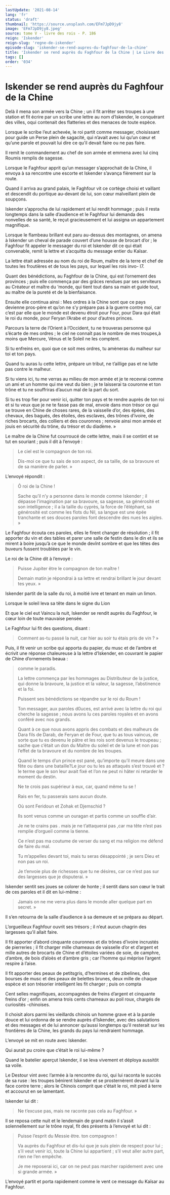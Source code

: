 ```yaml
---
lastUpdate: '2021-08-14'
lang: 'fr'
status: 'draft'
thumbnail: 'https://source.unsplash.com/EFm7JpD9jy8'
image: 'EFm7JpD9jy8.jpeg'
source: tome V - livre des rois - P. 186
reign: 'Iskender'
reign-slug: 'regne-de-iskender'
episode-slug: 'iskender-se-rend-aupres-du-faghfour-de-la-chine'
title: 'Iskender se rend auprès du Faghfour de la Chine | Le Livre des Rois | Shâhnâmeh'
tags: []
order: '034'
---
```


<!-- LTeX: language=fr -->

# Iskender se rend auprès du Faghfour de la Chine

Delà il mena son armée vers la Chine ; un il fit arrêter ses troupes à une station et fit écrire par un scribe une lettre au nom d’Iskender, le conquérant des villes, oqui contenait des flatteries et des menaces de toute espèce.

Lorsque le scribe l’eut achevée, le roi partit comme messager, choisissant pour guide un Perse plein de sagacité, qui n’avait avec lui qu’un cœur et qu’une parole et pouvait lui dire ce qu’il devait faire ou ne pas faire.

Il remit le commandement au chef de son armée et emmena avec lui cinq Roumis remplis de sagesse.

Lorsque le Faghfour apprit qu’un messager s’approchait de la Chine, il envoya à sa rencontre une escorte et Iskender s’avança fièrement sur la route.

Quand il arriva au grand palais, le Faghfour vit ce cortège choisi et vaillant et descendit du portique au-devant de lui, son cœur malveillant plein de soupçons.

Iskender s’approcha de lui rapidement et lui rendit hommage ; puis il resta longtemps dans la salle d’audience et le Faghfour lui demanda des nonvelles de sa santé, le reçut gracieusement et lui assigna un appartement magnifique.

Lorsque le flambeau brillant eut paru au-dessus des montagnes, on amena à Iskender un cheval de parade couvert d’une housse de brocart d’or ; le Faghfour fit appeler le messager du roi et Iskender dit ce qui était convenable, remit la lettre et s’acquitta du message entier du Kaïsar.

La lettre était adressée au nom du roi de Roum, maître de la terre et chef de toutes les froutières et de tous les pays, sur lequel les rois invo-
I7.

Quant des bénédictions, au Faghfour de la Chine, qui est l’ornement des provinces ; puis elle commença par des grâces rendues par ses serviteurs au Créateur et maître du ’monde, qui tient tout dans sa main et guide tout, au maître de la pureté et de la bienfaisance.

Ensuite elle continua ainsi : Mes ordres à la Chine sont que ce pays devienne pros-père et qu’on ne s’y prépare pas à la guerre contre moi, car c’est par elle que le monde est devenu étroit pour Four, pour Dara qui était le roi du monde, pour Feryan l’Arabe et pour d’autres princes.

Parcours la terre de l’Orient à l’Occident, tu ne trouveras personne qui s’écarte de mes ordres ; le ciel ne connaît pas le nombre de mes troupes,à moins que Mercure, Vénus et le Soleil ne les comptent.

Si tu enfreins en, quoi que ce soit mes ordres, tu amèneras du malheur sur toi et ton pays.

Quand tu auras lu cette lettre, prépare un tribut, ne t’aillige pas et ne lutte pas contre le malheur.

Si tu viens ici, tu me verras au milieu de mon armée et je te recevrai comme un ami et un homme qui me veut du bien ; je te laisserai ta couronne et ton trône et tu ne souffriras d’aucun mal de la part du sort.

Si tu es trop fier pour venir ici, quitter ton pays et te rendre auprès de ton roi et si tu veux que je ne te fasse pas de mal, envoie dans mon trésor ce qui se trouve en Chine de choses rares, de la vaisselle d’or, des épées, des chevaux, des bagués, des étoiles, des esclaves, des trônes d’ivoire, de riches brocarts, des colliers et des couronnes ; renvoie ainsi mon armée et jouis en sécurité du trône, du trésor et du diadème. »

Le maître de la Chine fut courroucé de cette lettre, mais il se contint et se tut en souriant ; puis il dit à l’envoyé :

> Le ciel est le compagnon de ton roi.
>
> Dis-moi ce que tu sais de son aspect, de sa taille, de sa bravoure et de sa manière de parler. »

L’envoyé répondit :

> Ô roi de la Chine !
>
> Sache qu’il n’y a personne dans le monde comme Iskender ; il dépasse l’imagination par sa bravoure, sa sagesse, sa générosité et son intelligence ; il a la taille du cyprès, la force de l’éléphant, sa générosité est comme les flots du Nil, sa langue est une épée tranchante et ses douces paroles font descendre des nues les aigles. »

Le Faghfour écouta ces paroles, elles le firent changer de résolution ; il fit apporter du vin et des tables et parer une salle de festin dans le din et ils se mirent à boire jusqu’à ce que le monde devînt sombre et que les têtes des buveurs fussent troublées par le vin.

Le roi de la Chine dit à l’envoyé :

> Puisse Jupiter être le compagnon de ton maître !
>
> Demain matin je répondrai à sa lettre et rendrai brillant le jour devant tes yeux. »

Iskender partit de la salle du roi, à moitié ivre et tenant en main un limon.

Lorsque le soleil leva sa tête dans le signe du Lion

Et que le ciel eut Vaincu la nuit, Iskender se rendit auprès du Faghfour, le cœur loin de toute mauvaise pensée.

Le Faghfour lui fit des questions, disant :

> Comment as-tu passé la nuit, car hier au soir tu étais pris de vin ? »

Puis, il fit venir un scribe qui apporta du papier, du musc et de l’ambre et écrivit une réponse chaleureuse à la lettre d’Iskender, en couvrant le papier de Chine d’ornements beaua :

> comme le paradis.
>
> La lettre commença par les hommages au Distributeur de la justice, qui donne la bravoure, la justice et la valeur, la sagesse, l’abstinence et la foi.
>
> Puissent ses bénédictions se répandre sur le roi du Roum !
>
> Ton messager, aux paroles d0uces, est arrivé avec la lettre du roi qui cherche la sagesse ; nous avons lu ces paroles royales et en avons conféré avec nos grands.
>
> Quant à ce que nous avons appris des combats et des malheurs de Dara fils de Darab, de Feryan et de Four, que tu as tous vaincus, de sorte que tu es devenu le pâtre et les rois sont devenus le troupeau ; sache que c’était un don du Maître du soleil et de la lune et non pas l’effet de ta bravoure et du nombre de les troupes.
>
> Quand le temps d’un prince est pané, qu’importe qu’il meure dans une fête ou dans une bataille?Le jour ou tu les as attaqués s’est trouvé et ?
le terme que le son leur avait fixé et l’on ne peut ni hâter ni retarder le moment du destin.
>
> Ne te crois pas supérieur à eux, car, quand même tu se !
>
> Rais en fer, tu passerais sans aucun doute.
>
> Où sont Feridoun et Zohak et Djemschid ?
>
> Ils sont venus comme un ouragan et partis comme un souffle d’air.
>
> Je ne te crains pas . mais je ne t’attaquerai pas ,car ma tête n’est pas remplie d’orgueil comme la tienne.
>
> Ce n’est pas ma coutume de verser du sang et ma religion me défend de faire du mal.
>
> Tu m’appelles devant toi, mais tu seras désappointé ; je sers Dieu et non pas un roi.
>
> Je t’envoie plus de richesses que tu ne désires, car ce n’est pas sur des largesses que je disputerai. »

Iskender sentit ses joues se colorer de honte ; il sentit dans son cœur le trait de ces paroles et il dit en lui-même :

> Jamais on ne me verra plus dans le monde aller quelque part en secret. »

Il s’en retourna de la salle d’audience à sa demeure et se prépara au départ.

L’orgueilleux Faghfour ouvrit ses trésors ; il n’eut aucun chagrin des largesses qu’il allait faire.

Il fit apporter d’abord cinquante couronnes et dix trônes d’ivoire incrustés de pierreries ; il fit charger mille chameaux de vaisselle d’or et d’argent et mille autres de brocarts de Chine et d’étoiles variées de soie, de camphre, d’ambre, de bois d’aloès et d’ambre gris ; car l’homme qui méprise l’argent respire à l’aise.

Il fit apporter des peaux de petitsgris, d’hermines et de zibelines, des bourses de musc et des peaux de belettes brunes, deux mille de chaque espèce et son trésorier intelligent les fit charger ; puis on compta

Cent selles magnifiques, accompagnées de freins d’argent et cinquante freins d’or ; enfin on amena trois cents chameaux au poil roux, chargés de curiosités -chinoises.

Il choisit alors parmi les vieillards chinois un homme grave et à la parole douce et lui ordonna de se rendre auprès d’Iskender, avec des salutations et des messages et de lui annoncer qu’aussi longtemps qu’il resterait sur les frontières de la Chine, les grands du pays lui rendraient hommage.

L’envoyé se mit en route avec Iskender.

Qui aurait pu croire que c’était le roi lui-même ?

Quand le batelier aperçut Iskender, il se leva vivement et déploya aussitôt sa voile.

Le Destour vint avec l’armée à la rencontre du roi, qui lui raconta le succès de sa ruse : les troupes bénirent Iskender et se prosternèrent devant lui la face contre terre ; alors le Chinois comprit que c’était le roi, mit pied à terre et accourut en se lamentant.

Iskender lui dit :

> Ne t’excuse pas, mais ne raconte pas cela au Faghfour. »

Il se reposa cette nuit et le lendemain de grand matin il s’assit solennellement sur le trône royal, fit des présents à l’envoyé et lui dit :

> Puisse l’esprit du Messie être. ton compagnon !
>
> Va auprès du Faghfour et dis-lui que je suis plein de respect pour lui ; s’il veut venir ici, toute la Chine lui appartient ; s’il veut aller autre part, rien ne l’en empêche.
>
> Je me reposerai ici, car on ne peut pas marcher rapidement avec une si grande armée. »

L’envoyé partit et porta rapidement comme le vent ce message du Kaïsar au Faghfour.
